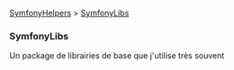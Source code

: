 [SymfonyHelpers](/Readme.md) > [SymfonyLibs](./SymfonyLibs.md)

### SymfonyLibs

Un package de librairies de base que j'utilise très souvent

